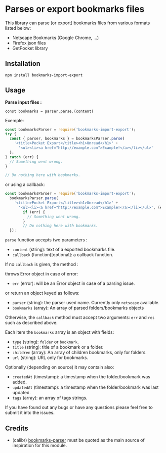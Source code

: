 # Parses or export bookmarks files

This library can parse (or export) bookmarks files from various formats listed below:

- Netscape Bookmarks (Google Chrome, ...)
- Firefox json files
- GetPocket library

## Installation

`npm install bookmarks-import-export`

## Usage

**Parse input files :**

`const bookmarks = parser.parse.(content)`

Exemple:

```javascript
const bookmarksParser = require('bookmarks-import-export');
try {
  const { parser, bookmarks } = bookmarksParser.parse(
    '<title>Pocket Export</title><h1>Unread</h1>' +
      '<ul><li><a href="http://example.com">Example!</a></li></ul>'
  );
} catch (err) {
  // Something went wrong.
}

// Do nothing here with bookmarks.
```

or using a callback:

```javascript
const bookmarksParser = require('bookmarks-import-export');
  bookmarksParser.parse(
    '<title>Pocket Export</title><h1>Unread</h1>' +
      '<ul><li><a href="http://example.com">Example!</a></li></ul>', (err, { parser, bookmarks }) => {
        if (err) {
          // Something went wrong.
        }
        // Do nothing here with bookmarks.
  });
```

`parse` function accepts two parameters :
- `content` (string): text of a exported bookmarks file.
- `callback` (function)[optional]: a callback function.

If no `callback` is given, the method :

throws Error object in case of error:
- `err` (error): will be an Error object in case of a parsing issue.

or return an object keyed as follows:
- `parser` (string): the parser used name. Currently only `netscape` available.
- `bookmarks` (array): An array of parsed folders/bookmarks objects

Otherwise, the `callback` method must accept two arguments: `err` and `res` such as described above.

Each item the `bookmarks` array is an object with fields:
- `type` (string): `folder` or `bookmark`.
- `title` (string): title of a bookmark or a folder.
- `children` (array): An array of children bookmarks, only for folders.
- `url` (string): URL only for bookmarks.

Optionally (depending on source) it may contain also:
- `createdAt` (timestamp): a timestamp when the folder/bookmark was added.
- `updatedAt` (timestamp): a timestamp when the folder/bookmark was last updated.
- `tags` (array): an array of tags strings.

If you have found out any bugs or have any questions please feel free to submit it into the issues.

## Credits

- (calibr) [bookmarks-parser](https://github.com/calibr/node-bookmarks-parser) must be quoted as the main source of inspiration for this module.
